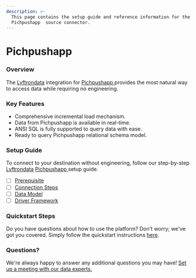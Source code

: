 ```yaml
---
description: >-
  This page contains the setup guide and reference information for the
  Pichpushapp  source connector.
---
```


# Pichpushapp

### Overview

The [Lyftrondata](https://www.lyftrondata.com/) integration for [Pichpushapp ](None/)provides the most natural way to access data while requiring no engineering.

### Key Features

* Comprehensive incremental load mechanism.
* Data from Pichpushapp is available in real-time.
* ANSI SQL is fully supported to query data with ease.
* Ready to query Pichpushapp relational schema model.

### Setup Guide

To connect to your destination without engineering, follow our step-by-step [Lyftrondata](https://www.lyftrondata.com/) [Pichpushapp ](None/)setup guide.

* [ ] [Prerequisite](prerequisite.md)
* [ ] [Connection Steps](connection-steps.md)
* [ ] [Data Model](data-model/erd.md)
* [ ] [Driver Framework](driver-framework/)

### Quickstart Steps

Do you have questions about how to use the platform? Don't worry; we've got you covered. Simply follow the quickstart instructions [here](../../).

### Questions? <a href="#questions" id="questions"></a>

We're always happy to answer any additional questions you may have! [Set up a meeting with our data experts.](https://www.lyftrondata.com/book-a-meeting/)
